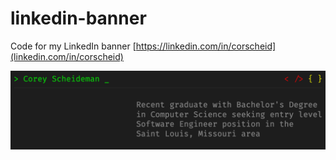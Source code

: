 # linkedin-banner
Code for my LinkedIn banner [https://linkedin.com/in/corscheid](linkedin.com/in/corscheid)

![LinkedIn Banner Image](./linkedin-banner-image.png)
